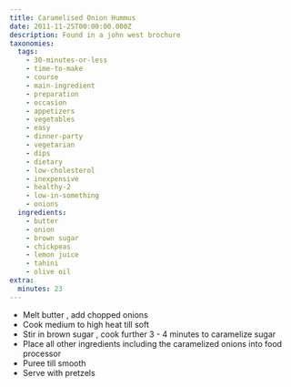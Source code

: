 ```yaml
---
title: Caramelised Onion Hummus
date: 2011-11-25T00:00:00.000Z
description: Found in a john west brochure
taxonomies:
  tags:
    - 30-minutes-or-less
    - time-to-make
    - course
    - main-ingredient
    - preparation
    - occasion
    - appetizers
    - vegetables
    - easy
    - dinner-party
    - vegetarian
    - dips
    - dietary
    - low-cholesterol
    - inexpensive
    - healthy-2
    - low-in-something
    - onions
  ingredients:
    - butter
    - onion
    - brown sugar
    - chickpeas
    - lemon juice
    - tahini
    - olive oil
extra:
  minutes: 23
---
```

 - Melt butter , add chopped onions
 - Cook medium to high heat till soft
 - Stir in brown sugar , cook further 3 - 4 minutes to caramelize sugar
 - Place all other ingredients including the caramelized onions into food processor
 - Puree till smooth
 - Serve with pretzels
